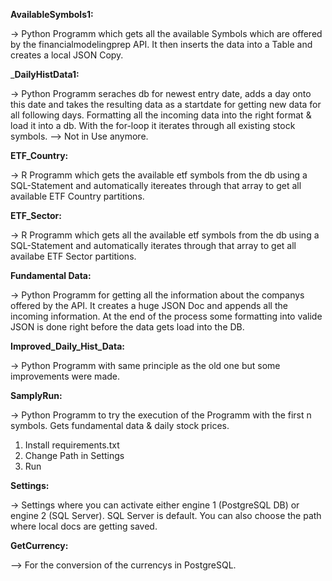 **AvailableSymbols1:**

-> Python Programm which gets all the available Symbols which are offered by the financialmodelingprep API. It then inserts the 
data into a Table and creates a local JSON Copy. 

_**DailyHistData1:**

-> Python Programm seraches db for newest entry date, adds a day onto this date and takes the resulting data as a startdate for getting new
data for all following days. Formatting all the incoming data into the right format & load it into a db. With the for-loop it iterates through all existing stock symbols. --> Not in Use anymore.


**ETF_Country:**

-> R Programm which gets the available etf symbols from the db using a SQL-Statement and automatically itereates through that array to get all available ETF Country partitions.

**ETF_Sector:**

-> R Programm which gets all the available etf symbols from the db using a SQL-Statement and automatically iterates through that array to get all availabe ETF Sector partitions.

**Fundamental Data:**

-> Python Programm for getting all the information about the companys offered by the API. It creates a huge JSON Doc and appends all the incoming information. At the end of the process some formatting into valide JSON is done right before the data gets load into the DB.

**Improved_Daily_Hist_Data:**

-> Python Programm with same principle as the old one but some improvements were made.

**SamplyRun:**

-> Python Programm to try the execution of the Programm with the first n symbols. Gets fundamental data & daily stock prices.
1. Install requirements.txt
2. Change Path in Settings
3. Run

**Settings:**

-> Settings where you can activate either engine 1 (PostgreSQL DB) or engine 2 (SQL Server). SQL Server is default.
You can also choose the path where local docs are getting saved. 

**GetCurrency:**

--> For the conversion of the currencys in PostgreSQL.

